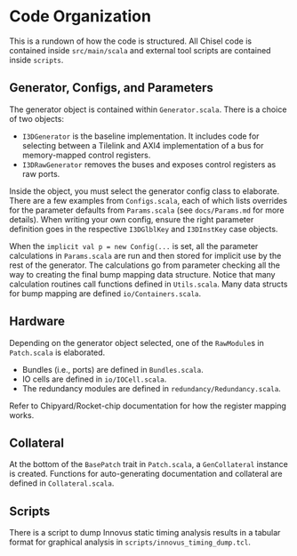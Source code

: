 Code Organization
=================

This is a rundown of how the code is structured.
All Chisel code is contained inside `src/main/scala` and external tool scripts are contained inside `scripts`.

## Generator, Configs, and Parameters

The generator object is contained within `Generator.scala`.
There is a choice of two objects:
- `I3DGenerator` is the baseline implementation. It includes code for selecting between a Tilelink and AXI4 implementation of a bus for memory-mapped control registers.
- `I3DRawGenerator` removes the buses and exposes control registers as raw ports.

Inside the object, you must select the generator config class to elaborate.
There are a few examples from `Configs.scala`, each of which lists overrides for the parameter defaults from `Params.scala` (see `docs/Params.md` for more details).
When writing your own config, ensure the right parameter definition goes in the respective `I3DGlblKey` and `I3DInstKey` case objects.

When the `implicit val p = new Config(...` is set, all the parameter calculations in `Params.scala` are run and then stored for implicit use by the rest of the generator.
The calculations go from parameter checking all the way to creating the final bump mapping data structure.
Notice that many calculation routines call functions defined in `Utils.scala`.
Many data structs for bump mapping are defined `io/Containers.scala`.

## Hardware

Depending on the generator object selected, one of the `RawModule`s in `Patch.scala` is elaborated.
- Bundles (i.e., ports) are defined in `Bundles.scala`.
- IO cells are defined in `io/IOCell.scala`.
- The redundancy modules are defined in `redundancy/Redundancy.scala`.

Refer to Chipyard/Rocket-chip documentation for how the register mapping works.

## Collateral

At the bottom of the `BasePatch` trait in `Patch.scala`, a `GenCollateral` instance is created.
Functions for auto-generating documentation and collateral are defined in `Collateral.scala`.

## Scripts

There is a script to dump Innovus static timing analysis results in a tabular format for graphical analysis in `scripts/innovus_timing_dump.tcl`.
